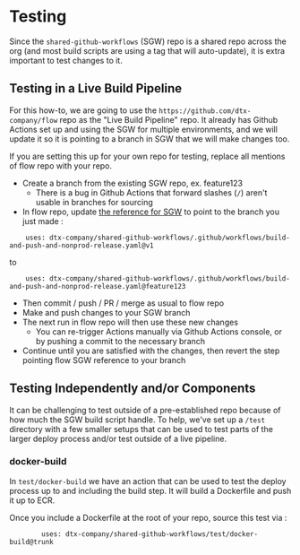 # Testing

Since the `shared-github-workflows` (SGW) repo is a shared repo across the org (and most build scripts are using a tag that will auto-update), it is extra important to test changes to it.

## Testing in a Live Build Pipeline

For this how-to, we are going to use the `https://github.com/dtx-company/flow` repo as the "Live Build Pipeline" repo. It already has Github Actions set up and using the SGW for multiple environments, and we will update it so it is pointing to a branch in SGW that we will make changes too.

If you are setting this up for your own repo for testing, replace all mentions of flow repo with your repo.

<!-- markdown-link-check-disable -->
* Create a branch from the existing SGW repo, ex. feature123
    * There is a bug in Github Actions that forward slashes (`/`) aren't usable in branches for sourcing
* In flow repo, update [the reference for SGW](https://github.com/dtx-company/flow/blob/9bedf430a615fe89fac62c18d788ab4994b43acb/.github/workflows/flow-stg-build-and-release.yaml#L11) to point to the branch you just made :
<!-- markdown-link-check-enable -->

```
    uses: dtx-company/shared-github-workflows/.github/workflows/build-and-push-and-nonprod-release.yaml@v1
```
to
```
    uses: dtx-company/shared-github-workflows/.github/workflows/build-and-push-and-nonprod-release.yaml@feature123
```

* Then commit / push / PR / merge as usual to flow repo
* Make and push changes to your SGW branch
* The next run in flow repo will then use these new changes
    * You can re-trigger Actions manually via Github Actions console, or by pushing a commit to the necessary branch
* Continue until you are satisfied with the changes, then revert the step pointing flow SGW reference to your branch

## Testing Independently and/or Components

It can be challenging to test outside of a pre-established repo because of how much the SGW build script handle. To help, we've set up a `/test` directory with a few smaller setups that can be used to test parts of the larger deploy process and/or test outside of a live pipeline.

### docker-build

In `test/docker-build` we have an action that can be used to test the deploy process up to and including the build step. It will build a Dockerfile and push it up to ECR.

Once you include a Dockerfile at the root of your repo, source this test via :

```
        uses: dtx-company/shared-github-workflows/test/docker-build@trunk
```
